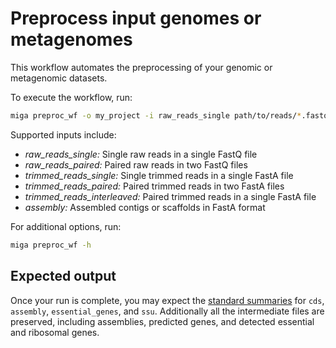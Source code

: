 # Preprocess input genomes or metagenomes

This workflow automates the preprocessing of your genomic or metagenomic
datasets.

To execute the workflow, run:

```bash
miga preproc_wf -o my_project -i raw_reads_single path/to/reads/*.fastq
```

Supported inputs include:

* *raw_reads_single:* Single raw reads in a single FastQ file
* *raw_reads_paired:* Paired raw reads in two FastQ files
* *trimmed_reads_single:* Single trimmed reads in a single FastA file
* *trimmed_reads_paired:* Paired trimmed reads in two FastA files
* *trimmed_reads_interleaved:* Paired trimmed reads in a single FastA file
* *assembly:* Assembled contigs or scaffolds in FastA format


For additional options, run:

```bash
miga preproc_wf -h
```

## Expected output

Once your run is complete, you may expect the [standard summaries](summaries.md)
for `cds`, `assembly`, `essential_genes`, and `ssu`.
Additionally all the intermediate files are preserved, including assemblies,
predicted genes, and detected essential and ribosomal genes.

